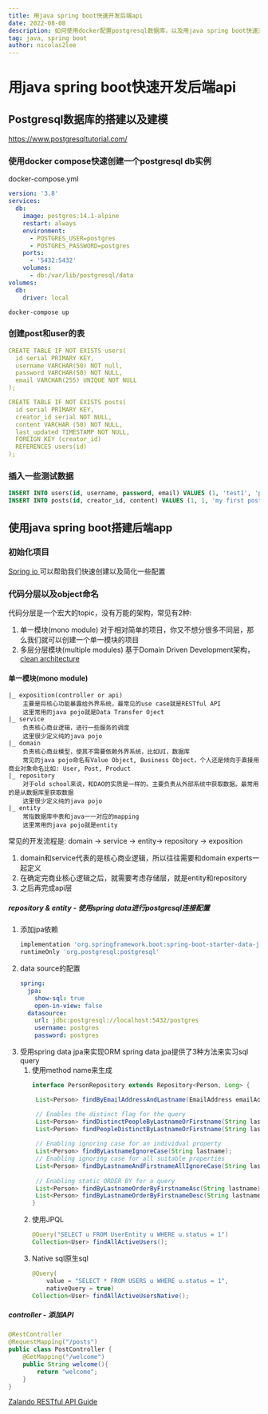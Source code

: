 ```yaml
---
title: 用java spring boot快速开发后端api
date: 2022-08-08
description: 如何使用docker配置postgresql数据库，以及用java spring boot快速开发后端api
tag: java, spring boot
author: nicolas2lee
---
```


# 用java spring boot快速开发后端api

## Postgresql数据库的搭建以及建模
https://www.postgresqltutorial.com/
### 使用docker compose快速创建一个postgresql db实例
docker-compose.yml
```yaml
version: '3.8'
services:
  db:
    image: postgres:14.1-alpine
    restart: always
    environment:
      - POSTGRES_USER=postgres
      - POSTGRES_PASSWORD=postgres
    ports:
      - '5432:5432'
    volumes:
      - db:/var/lib/postgresql/data
volumes:
  db:
    driver: local
```
```
docker-compose up
```
### 创建post和user的表 
```yaml
CREATE TABLE IF NOT EXISTS users(
  id serial PRIMARY KEY,
  username VARCHAR(50) NOT null,
  password VARCHAR(50) NOT NULL,
  email VARCHAR(255) UNIQUE NOT NULL
);

CREATE TABLE IF NOT EXISTS posts(
  id serial PRIMARY KEY,
  creator_id serial NOT NULL,
  content VARCHAR (50) NOT NULL,
  last_updated TIMESTAMP NOT NULL,
  FOREIGN KEY (creator_id)
  REFERENCES users(id)
);
```
### 插入一些测试数据
```sql
INSERT INTO users(id, username, password, email) VALUES (1, 'test1', 'password1', 'test1@test.com');
INSERT INTO posts(id, creator_id, content) VALUES (1, 1, 'my first post');
```

## 使用java spring boot搭建后端app
### 初始化项目
[Spring io ](https://start.spring.io/) 可以帮助我们快速创建以及简化一些配置
### 代码分层以及object命名
代码分层是一个宏大的topic，没有万能的架构，常见有2种:
1. 单一模块(mono module)
对于相对简单的项目，你又不想分很多不同层，那么我们就可以创建一个单一模块的项目
2. 多层分层模块(multiple modules)
基于Domain Driven Development架构，[clean architecture](https://blog.cleancoder.com/uncle-bob/2012/08/13/the-clean-architecture.html)
#### 单一模块(mono module)
```
|_ exposition(controller or api)
    主要是将核心功能暴露给外界系统，最常见的use case就是RESTful API
    这里常用的java pojo就是Data Transfer Oject
|_ service
    负责核心商业逻辑，进行一些服务的调度
    这里很少定义纯的java pojo
|_ domain
    负责核心商业模型，使其不需要依赖外界系统，比如UI，数据库
    常见的java pojo命名有Value Object, Business Object，个人还是倾向于直接用商业对象命名比如: User, Post, Product
|_ repository
    对于old school来说，和DAO的实质是一样的。主要负责从外部系统中获取数据。最常用的是从数据库里获取数据
    这里很少定义纯的java pojo
|_ entity
    常指数据库中表和java一一对应的mapping
    这里常用的java pojo就是entity
```
常见的开发流程是:
domain -> service -> entity-> repository -> exposition
1. domain和service代表的是核心商业逻辑，所以往往需要和domain experts一起定义
2. 在确定完商业核心逻辑之后，就需要考虑存储层，就是entity和repository 
3. 之后再完成api层
##### repository & entity - 使用spring data进行postgresql连接配置
1. 添加jpa依赖
   ```groovy
   implementation 'org.springframework.boot:spring-boot-starter-data-jpa'
   runtimeOnly 'org.postgresql:postgresql'
   ```
2. data source的配置
    ```yaml
    spring:
      jpa:
        show-sql: true
        open-in-view: false
      datasource:
        url: jdbc:postgresql://localhost:5432/postgres
        username: postgres
        password: postgres
    ```
3. 受用spring data jpa来实现ORM
spring data jpa提供了3种方法来实习sql query
    1. 使用method name来生成
       ```java
       interface PersonRepository extends Repository<Person, Long> {

        List<Person> findByEmailAddressAndLastname(EmailAddress emailAddress, String lastname);

        // Enables the distinct flag for the query
        List<Person> findDistinctPeopleByLastnameOrFirstname(String lastname, String firstname);
        List<Person> findPeopleDistinctByLastnameOrFirstname(String lastname, String firstname);
        
        // Enabling ignoring case for an individual property
        List<Person> findByLastnameIgnoreCase(String lastname);
        // Enabling ignoring case for all suitable properties
        List<Person> findByLastnameAndFirstnameAllIgnoreCase(String lastname, String firstname);
        
        // Enabling static ORDER BY for a query
        List<Person> findByLastnameOrderByFirstnameAsc(String lastname);
        List<Person> findByLastnameOrderByFirstnameDesc(String lastname);
       }
       ```
    2. 使用JPQL   
        ```java
        @Query("SELECT u FROM UserEntity u WHERE u.status = 1")
        Collection<User> findAllActiveUsers();
        ```
    3. Native sql原生sql
        ```java
        @Query(
            value = "SELECT * FROM USERS u WHERE u.status = 1",
            nativeQuery = true)
        Collection<User> findAllActiveUsersNative();
        ```
##### controller - 添加API
```java
@RestController
@RequestMapping("/posts")
public class PostController {
    @GetMapping("/welcome")
    public String welcome(){
        return "welcome";
    }
}
```

[Zalando RESTful API Guide](https://opensource.zalando.com/restful-api-guidelines/#introduction)